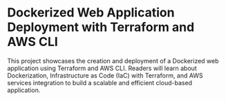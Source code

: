 # Dockerized Web Application Deployment with Terraform and AWS CLI

This project showcases the creation and deployment of a Dockerized web application using Terraform and AWS CLI. Readers will learn about Dockerization, Infrastructure as Code (IaC) with Terraform, and AWS services integration to build a scalable and efficient cloud-based application.
